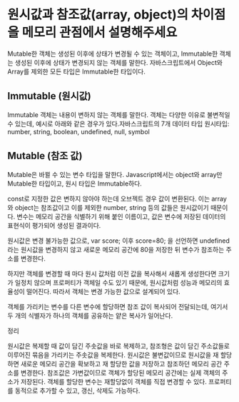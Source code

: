 
# 원시값과 참조값(array, object)의 차이점을 메모리 관점에서 설명해주세요

Mutable한 객체는 생성된 이후에 상태가 변경될 수 있는 객체이고, Immutable한 객체는 생성된 이후에 상태가 변경되지 않는 객체를 말한다. 자바스크립트에서 Object와 Array를 제외한 모든 타입은 Immutable한 타입이다.

## Immutable (원시값)
Immutable 객체는 내용이 변하지 않는 객체를 말한다. 객체는 다양한 이유로 불변적일 수 있는데, 예시로 아래와 같은 경우가 있다.자바스크립트의 7개 데이터 타입 원시타입: number, string, boolean, undefined, null, symbol

## Mutable (참조 값)
Mutable은 바뀔 수 있는 변수 타입을 말한다. Javascript에서는 object와 array만 Mutable한 타입이고, 원시 타입은 Immutable하다.


const로 지정한 값은 변하지 않아야 하는데 오브젝트 경우 값이 변환된다. 이는 array와 object는 참조값이고 이를 제외한 number, string 등의 값들은 원시값이기 때문이다. 변수는 메모리 공간을 식별하기 위해 붙인 이름이고, 값은 변수에 저장된 데이터의 표현식이 평가되어 생성된 결과이다.

원시값은 변경 불가능한 값으로, var score; 이후 score=80; 을 선언하면 undefined라는 원시값을 변경하지 않고 새로운 메모리 공간에 80을 저장한 뒤 변수가 참조하는 주소를 변경한다.

하지만 객체를 변경할 때 마다 원시 값처럼 이전 값을 복사해서 새롭게 생성한다면 크기가 일정치 않으며 프로퍼티가 객체일 수도 있기 때문에, 원시값처럼 성능과 메모리의 효율성이 떨어진다. 따라서 객체는 변경 가능한 값으로 설계되어 있다.

객체를 가리키는 변수를 다른 변수에 할당하면 참조 값이 복사되어 전달되는데, 여기서 두 개의 식별자가 하나의 객체를 공유하는 얕은 복사가 일어난다.


정리

원시값은 복제할 때 값이 담긴 주솟값을 바로 복제하고, 참조형은 값이 담긴 주소값들로 이루어진 묶음을 가리키는 주솟값을 복제한다. 원시값은 불변값이므로 원시값을 재 할당하면 새로운 메모리 공간을 확보하고 재 할당한 값을 저장하고 참조하던 메모리 공간 주소를 변경한다. 참조값은 가변값이므로 객체가 할당된 메모리 공간에는 실제 객체의 주소가 저장된다. 객체를 할당한 변수는 재할당없이 객체를 직접 변경할 수 있다. 프로퍼티를 동적으로 추가할 수 있고, 갱신, 삭제도 가능하다.  